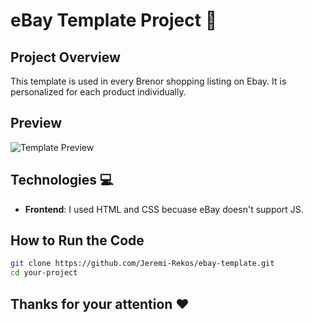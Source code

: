 # eBay Template Project  :tumbler_glass:

## Project Overview

This template is used in every Brenor shopping listing on Ebay. It is personalized for each product individually.

## Preview

![Template Preview](**images**)

## Technologies :computer:

- **Frontend**: I used HTML and CSS becuase eBay doesn't support JS.


## How to Run the Code
  ```sh
  git clone https://github.com/Jeremi-Rekos/ebay-template.git
  cd your-project
  ```
## Thanks for your attention :heart:
